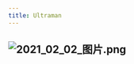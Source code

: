 ```yaml
---
title: Ultraman
---
```


## ![2021_02_02_图片.png](https://cdn.logseq.com/%2F7aa8ab99-753a-4230-847b-43a1c3a3ef47b1f2c367-9372-437a-91ae-fb8445794f9a2021_02_02_%E5%9B%BE%E7%89%87.png?Expires=4765859082&Signature=R0IAd~mbOZ6pUApXhuvkn4RdB6OasAmMWPhhjDuKDVUKdhLxZcaiB4X3id5oPamCN6oO7KE61pbvIvEPOUqF6OFjht5MQ2rqw4dVQVRNpm-EG~jGW7ugQITHcpGPOMg-MEFweuhTYXhKxoNCBAh7cDOzdqvmiU1PgTaCkBFeDfj1q64whW-ZFAG6n~qHbAngWRjcRRqOgSkCs28mTL9OWS0Aqo42ysLB8aZSFMxcS8tsbvl5T1iOD2gqfgEXaDo6lwITJ837G5L10Gx0qQPD8RL1PtMX9gd4w6WZpJkGkhMkXHtolVgd5y-WABZloSjj7ndwqdyioQX5PCgEArV7PA__&Key-Pair-Id=APKAJE5CCD6X7MP6PTEA)
